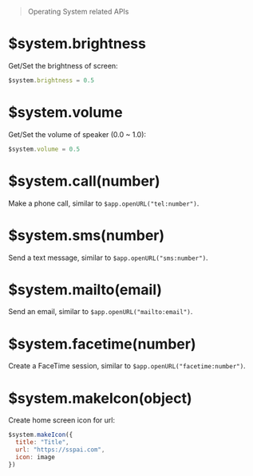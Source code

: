 > Operating System related APIs

# $system.brightness

Get/Set the brightness of screen:

```js
$system.brightness = 0.5
```

# $system.volume

Get/Set the volume of speaker (0.0 ~ 1.0):

```js
$system.volume = 0.5
```

# $system.call(number)

Make a phone call, similar to `$app.openURL("tel:number")`.

# $system.sms(number)

Send a text message, similar to `$app.openURL("sms:number")`.

# $system.mailto(email)

Send an email, similar to `$app.openURL("mailto:email")`.

# $system.facetime(number)

Create a FaceTime session, similar to `$app.openURL("facetime:number")`.

# $system.makeIcon(object)

Create home screen icon for url:

```js
$system.makeIcon({
  title: "Title",
  url: "https://sspai.com",
  icon: image
})
```